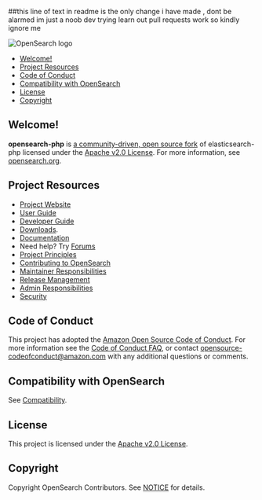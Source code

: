 ##this line of text in readme is the only change i have made , dont be alarmed im just a noob dev trying learn out pull requests work so kindly ignore me 

![OpenSearch logo](OpenSearch.svg)

- [Welcome!](#welcome)
- [Project Resources](#project-resources)
- [Code of Conduct](#code-of-conduct)
- [Compatibility with OpenSearch](#compatibility-with-opensearch)
- [License](#license)
- [Copyright](#copyright)

## Welcome!

**opensearch-php** is [a community-driven, open source fork](https://aws.amazon.com/blogs/opensource/introducing-opensearch/) of elasticsearch-php licensed under the [Apache v2.0 License](https://github.com/opensearch-project/opensearch-php/blob/main/LICENSE). For more information, see [opensearch.org](https://opensearch.org/).

## Project Resources

* [Project Website](https://opensearch.org/)
* [User Guide](https://github.com/opensearch-project/opensearch-php/blob/main/USER_GUIDE.md)
* [Developer Guide](https://github.com/opensearch-project/opensearch-php/blob/main/DEVELOPER_GUIDE.md)
* [Downloads](https://opensearch.org/downloads.html).
* [Documentation](https://opensearch.org/docs/latest/)
* Need help? Try [Forums](https://discuss.opendistrocommunity.dev/)
* [Project Principles](https://opensearch.org/#principles)
* [Contributing to OpenSearch](https://github.com/opensearch-project/opensearch-php/blob/main/CONTRIBUTING.md)
* [Maintainer Responsibilities](https://github.com/opensearch-project/opensearch-php/blob/main/MAINTAINERS.md)
* [Release Management](https://github.com/opensearch-project/opensearch-php/blob/main/RELEASING.md)
* [Admin Responsibilities](https://github.com/opensearch-project/opensearch-php/blob/main/ADMINS.md)
* [Security](https://github.com/opensearch-project/opensearch-php/blob/main/SECURITY.md)

## Code of Conduct

This project has adopted the [Amazon Open Source Code of Conduct](https://github.com/opensearch-project/opensearch-php/blob/main/CODE_OF_CONDUCT.md). For more information see the [Code of Conduct FAQ](https://aws.github.io/code-of-conduct-faq), or contact [opensource-codeofconduct@amazon.com](mailto:opensource-codeofconduct@amazon.com) with any additional questions or comments.

## Compatibility with OpenSearch

See [Compatibility](COMPATIBILITY.md).

## License

This project is licensed under the [Apache v2.0 License](https://github.com/opensearch-project/opensearch-php/blob/main/LICENSE).

## Copyright

Copyright OpenSearch Contributors. See [NOTICE](https://github.com/opensearch-project/opensearch-php/blob/main/NOTICE) for details.